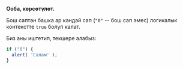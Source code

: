 **Ооба, көрсөтүлөт.**

Бош саптан башка ар кандай сап (`"0"` -- бош сап эмес) логикалык контекстте `true` болуп калат.

Биз аны иштетип, текшере алабыз:

```js run
if ("0") {
  alert( 'Салам' );
}
```

